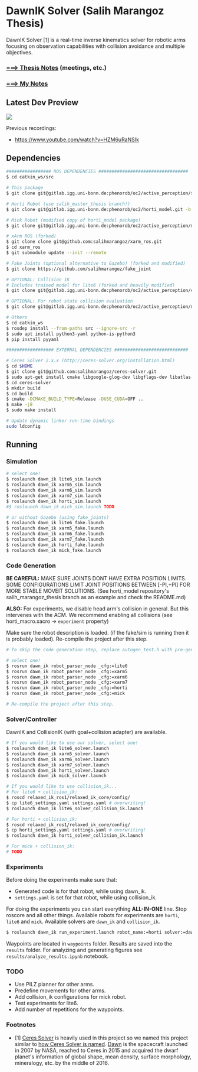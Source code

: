 # DawnIK Solver (Salih Marangoz Thesis)

DawnIK Solver [1]  is a real-time inverse kinematics solver for robotic arms focusing on observation capabilities with collision avoidance and multiple objectives.

### [===> Thesis Notes](thesis/THESIS_NOTES.md) (meetings, etc.)

### [===> My Notes](thesis/MY_NOTES.md)

## Latest Dev Preview

[![](https://img.youtube.com/vi/2WPIzhGtnZw/0.jpg)](https://www.youtube.com/watch?v=2WPIzhGtnZw)

Previous recordings:
- https://www.youtube.com/watch?v=HZM6uRaNSIk

## Dependencies

```bash
################# ROS DEPENDENCIES ##################################
$ cd catkin_ws/src

# This package
$ git clone git@gitlab.igg.uni-bonn.de:phenorob/oc2/active_perception/salih_marangoz_thesis.git

# Horti Robot (use salih_master_thesis branch!)
$ git clone git@gitlab.igg.uni-bonn.de:phenorob/oc2/horti_model.git -b salih_master_thesis

# Mick Robot (modified copy of horti_model package)
$ git clone git@gitlab.igg.uni-bonn.de:phenorob/oc2/active_perception/mick_model.git

# xArm ROS (forked)
$ git clone clone git@github.com:salihmarangoz/xarm_ros.git
$ cd xarm_ros
$ git submodule update --init --remote

# Fake Joints (optional alternative to Gazebo) (forked and modified)
$ git clone https://github.com/salihmarangoz/fake_joint

# OPTIONAL: Collision IK
# Includes trained model for lite6 (forked and heavily modified)
$ git clone git@gitlab.igg.uni-bonn.de:phenorob/oc2/active_perception/collision_ik.git

# OPTIONAL: For robot state collision evaluation
$ git clone git@gitlab.igg.uni-bonn.de:phenorob/oc2/active_perception/moveit_collision_check.git

# Others
$ cd catkin_ws
$ rosdep install --from-paths src --ignore-src -r
$ sudo apt install python3-yaml python-is-python3
$ pip install pyyaml

################## EXTERNAL DEPENDENCIES ############################

# Ceres Solver 2.x.x (http://ceres-solver.org/installation.html)
$ cd $HOME
$ git clone git@github.com:salihmarangoz/ceres-solver.git
$ sudo apt-get install cmake libgoogle-glog-dev libgflags-dev libatlas-base-dev libeigen3-dev libsuitesparse-dev
$ cd ceres-solver
$ mkdir build
$ cd build
$ cmake -DCMAKE_BUILD_TYPE=Release -DUSE_CUDA=OFF ..
$ make -j8
$ sudo make install

# Update dynamic linker run-time bindings
sudo ldconfig
```

## Running

### Simulation

```bash
# select one!
$ roslaunch dawn_ik lite6_sim.launch
$ roslaunch dawn_ik xarm5_sim.launch
$ roslaunch dawn_ik xarm6_sim.launch
$ roslaunch dawn_ik xarm7_sim.launch
$ roslaunch dawn_ik horti_sim.launch
#$ roslaunch dawn_ik mick_sim.launch TODO

# or without Gazebo (using fake_joints)
$ roslaunch dawn_ik lite6_fake.launch
$ roslaunch dawn_ik xarm5_fake.launch
$ roslaunch dawn_ik xarm6_fake.launch
$ roslaunch dawn_ik xarm7_fake.launch
$ roslaunch dawn_ik horti_fake.launch
$ roslaunch dawn_ik mick_fake.launch
```

### Code Generation

**BE CAREFUL:** MAKE SURE JOINTS DONT HAVE EXTRA POSITION LIMITS. SOME CONFIGURATIONS LIMIT JOINT POSITIONS BETWEEN [-PI,+PI] FOR MORE STABLE MOVEIT SOLUTIONS. (See horti_model repository's salih_marangoz_thesis branch as an example and check the README.md)

**ALSO:** For experiments, we disable head arm's collision in general. But this intervenes with the ACM. We recommend enabling all collisions (see horti_macro.xacro -> `experiment` property)

Make sure the robot description is loaded. (if the fake/sim is running then it is probably loaded). Re-compile the project after this step. 

```bash
# To skip the code generation step, replace autogen_test.h with pre-generated headers (lite6.h, horti.h, etc.)

# select one!
$ rosrun dawn_ik robot_parser_node _cfg:=lite6
$ rosrun dawn_ik robot_parser_node _cfg:=xarm5
$ rosrun dawn_ik robot_parser_node _cfg:=xarm6
$ rosrun dawn_ik robot_parser_node _cfg:=xarm7
$ rosrun dawn_ik robot_parser_node _cfg:=horti
$ rosrun dawn_ik robot_parser_node _cfg:=mick

# Re-compile the project after this step. 
```

### Solver/Controller

DawnIK and CollisionIK (with goal+collision adapter) are available.

```bash
# If you would like to use our solver, select one!
$ roslaunch dawn_ik lite6_solver.launch
$ roslaunch dawn_ik xarm5_solver.launch
$ roslaunch dawn_ik xarm6_solver.launch
$ roslaunch dawn_ik xarm7_solver.launch
$ roslaunch dawn_ik horti_solver.launch
$ roslaunch dawn_ik mick_solver.launch

# If you would like to use collision_ik...
# For lite6 + collision_ik:
$ roscd relaxed_ik_ros1/relaxed_ik_core/config/
$ cp lite6_settings.yaml settings.yaml # overwriting!
$ roslaunch dawn_ik lite6_solver_collision_ik.launch

# For horti + collision_ik:
$ roscd relaxed_ik_ros1/relaxed_ik_core/config/
$ cp horti_settings.yaml settings.yaml # overwriting!
$ roslaunch dawn_ik horti_solver_collision_ik.launch

# For mick + collision_ik:
# TODO
```

### Experiments

Before doing the experiments make sure that:

- Generated code is for that robot, while using dawn_ik.
- `settings.yaml` is set for that robot, while using collision_ik.

For doing the experiments you can start everything **ALL-IN-ONE** line. Stop roscore and all other things. Available robots for experiments are `horti`, `lite6` and `mick`. Available solvers are `dawn_ik` and `collision_ik`.

```bash
$ roslaunch dawn_ik run_experiment.launch robot_name:=horti solver:=dawn_ik waypoints_file:=test endpoint_frame:=head_link_eef
```

Waypoints are located in `waypoints` folder. Results are saved into the `results` folder. For analyzing and generating figures see `results/analyze_results.ipynb` notebook.

### TODO

- Use PILZ planner for other arms.
- Predefine movements for other arms.
- Add collision_ik configurations for mick robot.
- Test experiments for lite6.
- Add number of repetitions for the waypoints.

### Footnotes

- [1] [Ceres Solver](http://ceres-solver.org/) is heavily used in this project so we named this project similar to [how Ceres Solver is named](http://ceres-solver.org/#f1). [Dawn](https://solarsystem.nasa.gov/missions/dawn/overview/) is the spacecraft launched in 2007 by NASA, reached to Ceres in 2015 and acquired the dwarf planet's information of global shape, mean density, surface morphology, mineralogy, etc. by the middle of 2016. 

